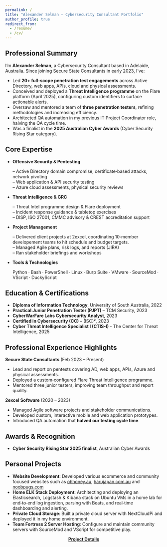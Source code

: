 ```yaml
---
permalink: /
title: "Alexander Selman – Cybersecurity Consultant Portfolio"
author_profile: true
redirect_from: 
  - /resume/
  - /cv/
---
```


## Professional Summary

I’m **Alexander Selman**, a Cybersecurity Consultant based in Adelaide, Australia. Since joining Secure State Consultants in early 2023, I’ve:

- Led **20+ full‑scope penetration test engagements** across Active Directory, web apps, APIs, cloud and physical assessments.  
- Conceived and deployed a **Threat Intelligence programme** on the Flare platform (April 2025), configuring custom identifiers to surface actionable alerts.  
- Oversaw and mentored a team of **three penetration testers**, refining methodologies and increasing efficiency.  
- Architected QA automation in my previous IT Project Coordinator role, halving the QA cycle time.  
- Was a finalist in the **2025 Australian Cyber Awards** (Cyber Security Rising Star category).

## Core Expertise

- **Offensive Security & Pentesting**  

  – Active Directory domain compromise, certificate‑based attacks, network pivoting  
  – Web application & API security testing  
  – Azure cloud assessments, physical security reviews  

- **Threat Intelligence & GRC**  

  – Threat Intel programme design & Flare deployment  
  – Incident response guidance & tabletop exercises  
  – DISP, ISO 27001, CMMC advisory & CREST accreditation support  

- **Project Management** 

   – Delivered client projects at 2excel, coordinating 10‑member developement teams to hit schedule and budget targets.  
  – Managed Agile plans, risk logs, and reports (JIRA)  
  – Ran stakeholder briefings and workshops 

- **Tools & Technologies**  

  Python · Bash · PowerShell · Linux · Burp Suite · VMware · SourceMod · VScript · DuckyScript

## Education & Certifications

- **Diploma of Information Technology**, University of South Australia, 2022  
- **Practical Junior Penetration Tester (PJPT)** – TCM Security, 2023  
- **CyberWarFare Labs Cybersecurity Analyst**, 2023  
- **Certified in Cybersecurity (CC)** – (ISC)², 2023
- **Cyber Threat Intelligence Specialist I (CTIS-I)** - The Center for Threat Intelligence, 2025 

## Professional Experience Highlights

**Secure State Consultants** (Feb 2023 – Present)  
- Lead and report on pentests covering AD, web apps, APIs, Azure and physical assessments.  
- Deployed a custom‑configured Flare Threat Intelligence programme.  
- Mentored three junior testers, improving team throughput and report quality.

**2excel Software** (2020 – 2023)  
- Managed Agile software projects and stakeholder communications.
- Developed custom, interactive mobile and web application prototypes. 
- Introduced QA automation that **halved our testing cycle time**.

## Awards & Recognition

- **Cyber Security Rising Star 2025 finalist**, Australian Cyber Awards

## Personal Projects

- **Website Development**: Developed various ecommerce and community focused websites such as [ohhoney.au](https://ohhoney.au), [harujapan.com.au](https://harujapan.com.au) and [noobpugs.com](https://noobpugs.com)
- **Home ELK Stack Deployment**: Architecting and deploying an Elasticsearch, Logstash & Kibana stack on Ubuntu VMs in a home lab for end‑to‑end log ingestion, parsing with Beats, and real‑time dashboarding and alerting.
- **Private Cloud Storage**: Built a private cloud server with NextCloudPi and deployed it in my home environment.
- **Team Fortress 2 Server Hosting**: Configure and maintain community servers with SourceMod and VScript for competitive play.


<div align="center">   
  <a href="/projects"><strong>Project Details</strong></a>  
</div>
